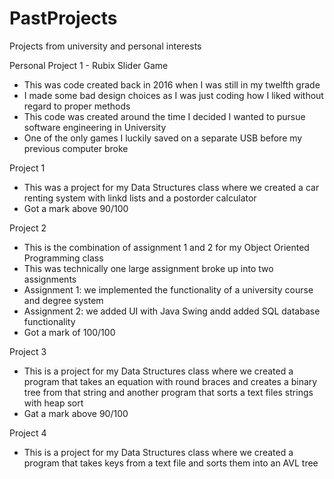 # PastProjects
Projects from university and personal interests

Personal Project 1 - Rubix Slider Game
  - This was code created back in 2016 when I was still in my twelfth grade
  - I made some bad design choices as I was just coding how I liked without regard to proper methods
  - This code was created around the time I decided I wanted to pursue software engineering in University
  - One of the only games I luckily saved on a separate USB before my previous computer broke
  
Project 1
  - This was a project for my Data Structures class where we created a car renting system with linkd lists and a postorder calculator
  - Got a mark above 90/100
  
Project 2
  - This is the combination of assignment 1 and 2 for my Object Oriented Programming class
  - This was technically one large assignment broke up into two assignments
  - Assignment 1: we implemented the functionality of a university course and degree system
  - Assignment 2: we added UI with Java Swing andd added SQL database functionality
  - Got a mark of 100/100
  
Project 3
  - This is a project for my Data Structures class where we created a program that takes an equation with round braces and creates a binary tree from that string and another program that sorts a text files strings with heap sort
  - Gat a mark above 90/100
  
Project 4
  - This is a project for my Data Structures class where we created a program that takes keys from a text file and sorts them into an AVL tree
